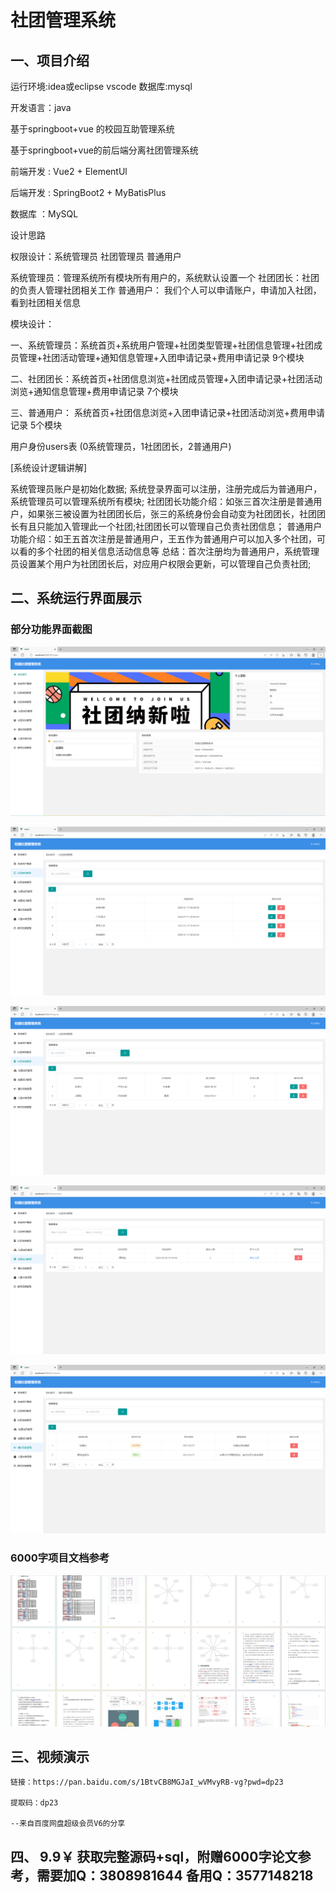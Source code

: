 # 社团管理系统


## 一、项目介绍

运行环境:idea或eclipse vscode 数据库:mysql

开发语言：java

基于springboot+vue 的校园互助管理系统

基于springboot+vue的前后端分离社团管理系统

前端开发 : Vue2 + ElementUl

后端开发 : SpringBoot2 + MyBatisPlus

数据库 ：MySQL

设计思路

权限设计：系统管理员 社团管理员 普通用户

系统管理员：管理系统所有模块所有用户的，系统默认设置一个
社团团长：社团的负责人管理社团相关工作
普通用户： 我们个人可以申请账户，申请加入社团，看到社团相关信息

模块设计：

一、系统管理员：系统首页+系统用户管理+社团类型管理+社团信息管理+社团成员管理+社团活动管理+通知信息管理+入团申请记录+费用申请记录 9个模块

二、社团团长：系统首页+社团信息浏览+社团成员管理+入团申请记录+社团活动浏览+通知信息管理+费用申请记录 7个模块

三、普通用户： 系统首页+社团信息浏览+入团申请记录+社团活动浏览+费用申请记录 5个模块

用户身份users表
(0系统管理员，1社团团长，2普通用户)

[系统设计逻辑讲解]

系统管理员账户是初始化数据;
系统登录界面可以注册，注册完成后为普通用户，系统管理员可以管理系统所有模块;
社团团长功能介绍：如张三首次注册是普通用户，如果张三被设置为社团团长后，张三的系统身份会自动变为社团团长，社团团长有且只能加入管理此一个社团;社团团长可以管理自己负责社团信息；
普通用户功能介绍：如王五首次注册是普通用户，王五作为普通用户可以加入多个社团，可以看的多个社团的相关信息活动信息等
总结：首次注册均为普通用户，系统管理员设置某个用户为社团团长后，对应用户权限会更新，可以管理自己负责社团;

## 二、系统运行界面展示


### 部分功能界面截图

![img.png](imgs/img.png)

![img_1.png](imgs/img_1.png)

![img_2.png](imgs/img_2.png)

![img_3.png](imgs/img_3.png)

![img_4.png](imgs/img_4.png)

### 6000字项目文档参考

![img_5.png](imgs/img_5.png)

## 三、视频演示

```
链接：https://pan.baidu.com/s/1BtvCB8MGJaI_wVMvyRB-vg?pwd=dp23

提取码：dp23

--来自百度网盘超级会员V6的分享

```

## 四、 9.9￥ 获取完整源码+sql，附赠6000字论文参考，需要加Q：3808981644 备用Q：3577148218
